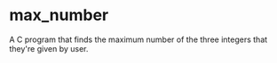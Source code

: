 # max_number
A C program that finds the maximum number of the three integers that they're given by user.
